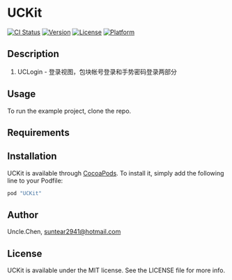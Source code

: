# UCKit

[![CI Status](http://img.shields.io/travis/Uncle.Chen/UCKit.svg?style=flat)](https://travis-ci.org/Uncle.Chen/UCKit)
[![Version](https://img.shields.io/cocoapods/v/UCKit.svg?style=flat)](http://cocoapods.org/pods/UCKit)
[![License](https://img.shields.io/cocoapods/l/UCKit.svg?style=flat)](http://cocoapods.org/pods/UCKit)
[![Platform](https://img.shields.io/cocoapods/p/UCKit.svg?style=flat)](http://cocoapods.org/pods/UCKit)

## Description

1. UCLogin - 登录视图，包块帐号登录和手势密码登录两部分

## Usage

To run the example project, clone the repo.

## Requirements

## Installation

UCKit is available through [CocoaPods](http://cocoapods.org). To install
it, simply add the following line to your Podfile:

```ruby
pod "UCKit"
```

## Author

Uncle.Chen, suntear2941@hotmail.com

## License

UCKit is available under the MIT license. See the LICENSE file for more info.
